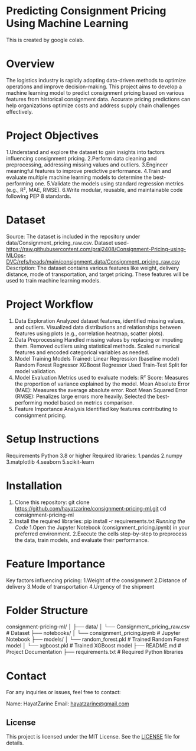 # Predicting Consignment Pricing Using Machine Learning
This is created by google colab. 

# Overview
The logistics industry is rapidly adopting data-driven methods to optimize operations and improve decision-making. This project aims to develop a machine learning model to predict consignment pricing based on various features from historical consignment data. Accurate pricing predictions can help organizations optimize costs and address supply chain challenges effectively.
# Project Objectives
1.Understand and explore the dataset to gain insights into factors influencing consignment pricing.
2.Perform data cleaning and preprocessing, addressing missing values and outliers.
3.Engineer meaningful features to improve predictive performance.
4.Train and evaluate multiple machine learning models to determine the best-performing one.
5.Validate the models using standard regression metrics (e.g., R², MAE, RMSE).
6.Write modular, reusable, and maintainable code following PEP 8 standards.
# Dataset
Source: The dataset is included in the repository under data/Consignment_pricing_raw.csv.
Dataset used- https://raw.githubusercontent.com/praj2408/Consignment-Pricing-using-MLOps-DVC/refs/heads/main/consignment_data/Consignment_pricing_raw.csv  
Description: The dataset contains various features like weight, delivery distance, mode of transportation, and target pricing. These features will be used to train machine learning models.
# Project Workflow
1. Data Exploration
Analyzed dataset features, identified missing values, and outliers.
Visualized data distributions and relationships between features using plots (e.g., correlation heatmap, scatter plots).
2. Data Preprocessing
Handled missing values by replacing or imputing them.
Removed outliers using statistical methods.
Scaled numerical features and encoded categorical variables as needed.
3. Model Training
Models Trained:
Linear Regression (baseline model)
Random Forest Regressor
XGBoost Regressor
Used Train-Test Split for model validation.
4. Model Evaluation
Metrics used to evaluate models:
R² Score: Measures the proportion of variance explained by the model.
Mean Absolute Error (MAE): Measures the average absolute error.
Root Mean Squared Error (RMSE): Penalizes large errors more heavily.
Selected the best-performing model based on metrics comparison.
5. Feature Importance Analysis
Identified key features contributing to consignment pricing.
# Setup Instructions
Requirements
Python 3.8 or higher
Required libraries:
1.pandas
2.numpy
3.matplotlib
4.seaborn
5.scikit-learn
# Installation
1. Clone this repository:
   git clone https://github.com/hayatzarine/consignment-pricing-ml.git
cd consignment-pricing-ml
2. Install the required libraries:
   pip install -r requirements.txt
*Running the Code*
1.Open the Jupyter Notebook (consignment_pricing.ipynb) in your preferred environment.
2.Execute the cells step-by-step to preprocess the data, train models, and evaluate their performance.
# Feature Importance
Key factors influencing pricing:
1.Weight of the consignment
2.Distance of delivery
3.Mode of transportation
4.Urgency of the shipment
# Folder Structure
consignment-pricing-ml/
│
├── data/
│   └── Consignment_pricing_raw.csv    # Dataset
├── notebooks/
│   └── consignment_pricing.ipynb      # Jupyter Notebook
├── models/
│   └── random_forest.pkl              # Trained Random Forest model
│   └── xgboost.pkl                    # Trained XGBoost model
├── README.md                          # Project Documentation
├── requirements.txt                   # Required Python libraries
# Contact
For any inquiries or issues, feel free to contact:

Name: HayatZarine
Email: hayatzarine@gmail.com 
## License

This project is licensed under the MIT License. See the [LICENSE](./LICENSE) file for details.

